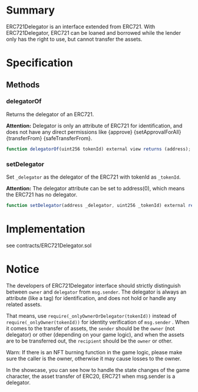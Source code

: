# Summary
ERC721Delegator is an interface extended from ERC721. With ERC721Delegator, ERC721 can be loaned and borrowed while the lender only has the right to use, but cannot transfer the assets.



# Specification



## Methods



### delegatorOf

Returns the delegator of an ERC721.

**Attention:** Delegator is only an attribute of ERC721 for identification, and does not have any direct permissions like {approve}  {setApprovalForAll}  {transferFrom}  {safeTransferFrom}.

``` js
function delegatorOf(uint256 tokenId) external view returns (address);
```



### setDelegator

Set `_delegator` as the delegator of the ERC721 with tokenId as `_tokenId`.

**Attention:** The delegator attribute can be set to address(0), which means the ERC721 has no delegator.

``` js
function setDelegator(address _delegator, uint256 _tokenId) external returns (bool);
```



# Implementation

see contracts/ERC721Delegator.sol



# Notice

The developers of ERC721Delegator interface should strictly distinguish between `owner` and `delegator` from `msg.sender`. The delegator is always an attribute (like a tag) for identification, and does not hold or handle any related assets.

That means, use `require(_onlyOwnerOrDelegator(tokenId))` instead of `require(_onlyOwner(tokenId))` for identity verification of `msg.sender` . When it comes to the transfer of assets, the `sender` should be the `owner` (not delegator) or other (depending on your game logic), and when the assets are to be transferred out, the `recipient` should be the `owner` or other.

Warn: If there is an NFT burning function in the game logic, please make sure the caller is the owner, otherwise it may cause losses to the owner.

In the showcase, you can see how to handle the state changes of the game character, the asset transfer of ERC20, ERC721 when msg.sender is a delegator.